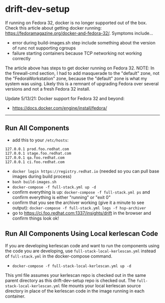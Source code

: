# drift-dev-setup

If running on Fedora 32, docker is no longer supported out of the box. Check this article about getting docker running: https://fedoramagazine.org/docker-and-fedora-32/. Symptoms include...
 * error during build-images.sh step include something about the version of runc not supporting cgroups
 * failure starting containers because TCP networking not working correctly

The article above has steps to get docker running on Fedora 32.
NOTE: In the firewall-cmd section, I had to add masquerade to the "default" zone, not the "FedoraWorkstation" zone, because the "default" zone is what my system was using. Likely this is a remnant of upgrading Fedora over several versions and not a fresh Fedora 32 install.

Update 5/13/21: Docker support for Fedora 32 and beyond:
 * https://docs.docker.com/engine/install/fedora/

---

## Run All Components

 * add this to your `/etc/hosts`:
```
127.0.0.1 prod.foo.redhat.com
127.0.0.1 stage.foo.redhat.com
127.0.0.1 qa.foo.redhat.com
127.0.0.1 ci.foo.redhat.com
```

 * `docker login https://registry.redhat.io` (needed so you can pull base images during build process)
 * `bash build-images.sh`
 * `docker-compose -f full-stack.yml up -d`
 * confirm everything is up: `docker-compose -f full-stack.yml ps` and confirm everything is either "running" or "exit 0"
 * confirm that you see the archiver working (give it a minute to see output): `docker-compose -f full-stack.yml logs -f hsp-archiver`
 * go to https://ci.foo.redhat.com:1337/insights/drift in the browser and confirm things look ok!

## Run All Components Using Local kerlescan Code

If you are developing kerlescan code and want to run the components using the code you are developing, use `full-stack-local-kerlescan.yml` instead of `full-stack.yml` in the docker-compose command.
* `docker-compose -f full-stack-local-kerlescan.yml up -d`

This yml file assumes your kerlescan repo is checked out in the same parent directory as this drift-dev-setup repo is checked out. The `full-stack-local-kerlescan.yml` file mounts your local kerlescan source directory in place of the kerlescan code in the image running in each container.
